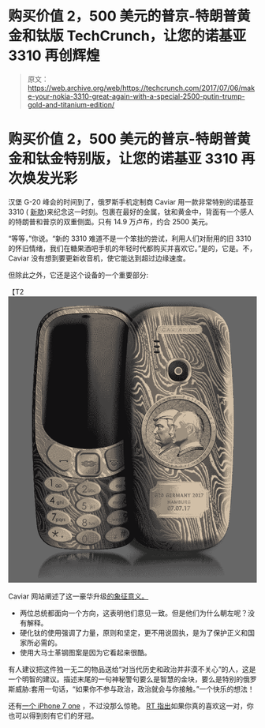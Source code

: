 # 购买价值 2，500 美元的普京-特朗普黄金和钛版 TechCrunch，让您的诺基亚 3310 再创辉煌

> 原文：<https://web.archive.org/web/https://techcrunch.com/2017/07/06/make-your-nokia-3310-great-again-with-a-special-2500-putin-trump-gold-and-titanium-edition/>

# 购买价值 2，500 美元的普京-特朗普黄金和钛金特别版，让您的诺基亚 3310 再次焕发光彩

汉堡 G-20 峰会的时间到了，俄罗斯手机定制商 Caviar 用一款非常特别的诺基亚 3310 ( [新款](https://web.archive.org/web/20221210021418/https://beta.techcrunch.com/2017/02/26/nokia-3310-returns-as-hmd-reimagines-a-classic-and-snake/))来纪念这一时刻。包裹在最好的金属，钛和黄金中，背面有一个感人的特朗普和普京的双重侧面。只有 14.9 万卢布，约合 2500 美元。

“等等，”你说。“新的 3310 难道不是一个笨拙的尝试，利用人们对耐用的旧 3310 的怀旧情绪，我们在糖果酒吧手机的年轻时代都购买并喜欢它。”是的，它是。不，Caviar 没有想到要更新收音机，使它能达到超过边缘速度。

但除此之外，它还是这个设备的一个重要部分:

【T2![](img/233c71bc5fb30852d7d84ce5ee35c745.png)

Caviar 网站阐述了这一豪华升级[的象征意义。](https://web.archive.org/web/20221210021418/http://caviar-phone.ru/nokia/supremo-putin-trump-summit/)

*   两位总统都面向一个方向，这表明他们意见一致。但是他们为什么朝左呢？没有解释。
*   硬化钛的使用强调了力量，原则和坚定，更不用说固执，是为了保护正义和国家所必需的。
*   使用大马士革钢图案是因为它看起来很酷。

有人建议把这件独一无二的物品送给“对当代历史和政治并非漠不关心”的人，这是一个明智的建议。描述末尾的一句神秘警句要么是智慧的金块，要么是特别的俄罗斯威胁:套用一句话，“如果你不参与政治，政治就会与你接触。”一个快乐的想法！

还有[一个 iPhone 7 one](https://web.archive.org/web/20221210021418/http://caviar-phone.ru/caviar-iphone-7/putin-trump-summit/) ，不过没那么惊艳。 [RT 指出](https://web.archive.org/web/20221210021418/https://www.rt.com/viral/395500-putin-trump-meeting-customized-phones/)如果你真的喜欢这一对，你也可以得到刻有它们的牙冠。